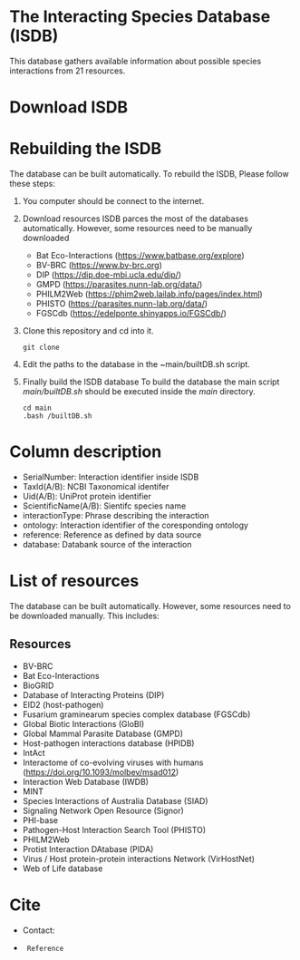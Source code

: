 # The Interacting Species Database (ISDB)
This database gathers available information about possible species interactions from 21 resources.

# Download ISDB


# Rebuilding the ISDB
The database can be built automatically. 
To rebuild the ISDB, Please follow these steps:

1. You computer should be connect to the internet.

2. Download resources
   ISDB parces the most of the databases automatically. However, some resources need to be manually downloaded
   - Bat Eco-Interactions (https://www.batbase.org/explore)
   - BV-BRC (https://www.bv-brc.org)
   - DIP (https://dip.doe-mbi.ucla.edu/dip/)
   - GMPD (https://parasites.nunn-lab.org/data/)
   - PHILM2Web (https://phim2web.lailab.info/pages/index.html)
   - PHISTO (https://parasites.nunn-lab.org/data/)
   - FGSCdb (https://edelponte.shinyapps.io/FGSCdb/)

3. Clone this repository and cd into it.
    ```
   git clone
   ```

5. Edit the paths to the database in the  ~main/builtDB.sh script.

6. Finally build the ISDB database
   To build the database the main script *main/builtDB.sh* should be executed inside the *main* directory.
   ```
   cd main
   .bash /builtDB.sh
   ```
# Column description
- SerialNumber: Interaction identifier inside ISDB
- TaxId(A/B): NCBI Taxonomical identifer
- Uid(A/B): UniProt protein identifier
- ScientificName(A/B): Sientifc species name
- interactionType: Phrase describing the interaction
- ontology: Interaction identifier of the coresponding ontology
- reference: Reference as defined by data source
- database: Databank source of the interaction

# List of resources 

The database can be built automatically. However, some resources need to be downloaded manually. This includes:



## Resources
- BV-BRC
- Bat Eco-Interactions
- BioGRID
- Database of Interacting Proteins (DIP) 
- EID2 (host-pathogen)
- Fusarium graminearum species complex database (FGSCdb)
- Global Biotic Interactions (GloBI)
- Global Mammal Parasite Database (GMPD) 
- Host-pathogen interactions database (HPIDB) 
- IntAct 
- Interactome of co-evolving viruses with humans (https://doi.org/10.1093/molbev/msad012)
- Interaction Web Database (IWDB) 
- MINT
- Species Interactions of Australia Database (SIAD)
- Signaling Network Open Resource (Signor)
- PHI-base
- Pathogen-Host Interaction Search Tool (PHISTO) 
- PHILM2Web
- Protist Interaction DAtabase (PIDA)
- Virus / Host protein-protein interactions Network (VirHostNet) 
- Web of Life database

# Cite
- Contact:
- ```
   Reference
   ```
